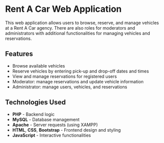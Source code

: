 # Rent A Car Web Application

This web application allows users to browse, reserve, and manage vehicles at a Rent A Car agency. There are also roles for moderators and administrators with additional functionalities for managing vehicles and reservations.

## Features

- Browse available vehicles
- Reserve vehicles by entering pick-up and drop-off dates and times
- View and manage reservations for registered users
- Moderator: manage reservations and update vehicle information
- Administrator: manage users, vehicles, and reservations

## Technologies Used

- **PHP** - Backend logic
- **MySQL** - Database management
- **Apache** - Server requests (using XAMPP)
- **HTML**, **CSS**, **Bootstrap** - Frontend design and styling
- **JavaScript** - Interactive functionalities
